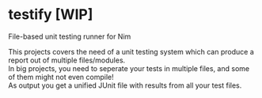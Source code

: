 # testify [WIP]
File-based unit testing runner for Nim

This projects covers the need of a unit testing system which can produce a report out of multiple files/modules.  
In big projects, you need to seperate your tests in multiple files, and some of them might not even compile!  
As output you get a unified JUnit file with results from all your test files.
